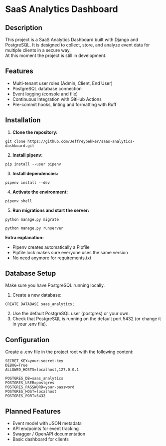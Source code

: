 # SaaS Analytics Dashboard

## Description
This project is a SaaS Analytics Dashboard built with Django and PostgreSQL.
It is designed to collect, store, and analyze event data for multiple clients in a secure way.  
At this moment the project is still in development.

## Features

- Multi-tenant user roles (Admin, Client, End User)  
- PostgreSQL database connection  
- Event logging (console and file)  
- Continuous Integration with GitHub Actions  
- Pre-commit hooks, linting and formatting with Ruff 

## Installation

1. **Clone the repository:**
```
git clone https://github.com/Jeffreybekker/saas-analytics-dashboard.git
```

2. **Install pipenv:**
```
pip install --user pipenv
```

3. **Install dependencies:**
```
pipenv install --dev
```

4. **Activate the environment:**
```
pipenv shell
```

5. **Run migrations and start the server:**
```
python manage.py migrate
```
```
python manage.py runserver
```

**Extra explanation:**
- Pipenv creates automatically a Pipfile
- Pipfile.lock makes sure everyone uses the same version
- No need anymore for requirements.txt

## Database Setup
Make sure you have PostgreSQL running locally.

1. Create a new database:
```
CREATE DATABASE saas_analytics;
```
2. Use the default PostgreSQL user (postgres) or your own.  
3. Check that PostgreSQL is running on the default port 5432 (or change it in your .env file).  

## Configuration
Create a .env file in the project root with the following content:  
```
SECRET_KEY=your-secret-key  
DEBUG=True  
ALLOWED_HOSTS=localhost,127.0.0.1  

POSTGRES_DB=saas_analytics
POSTGRES_USER=postgres
POSTGRES_PASSWORD=your-password
POSTGRES_HOST=localhost
POSTGRES_PORT=5432
```

## Planned Features
- Event model with JSON metadata
- API endpoints for event tracking
- Swagger / OpenAPI documentation
- Basic dashboard for clients
